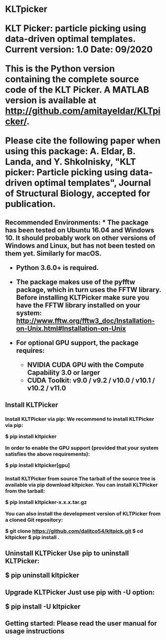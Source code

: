 <h1>KLTpicker

KLT Picker: particle picking using data-driven optimal templates.
Current version: 1.0 
Date: 09/2020

This is the Python version containing the complete source code of the KLT Picker. A MATLAB version is available at http://github.com/amitayeldar/KLTpicker/.

Please cite the following paper when using this package: A. Eldar, B. Landa, and Y. Shkolnisky, "KLT picker: Particle picking using data-driven optimal templates", Journal of Structural Biology, accepted for publication.

<h2>Recommended Environments:
* The package has been tested on Ubuntu 16.04 and Windows 10. It should probably work on other versions of Windows and Linux, but has not been tested on them yet. Similarly for macOS.

* Python 3.6.0+ is required.

* The package makes use of the pyfftw package, which in turn uses the FFTW library. Before installing KLTPicker make sure you have the FFTW library installed on your system: http://www.fftw.org/fftw3_doc/Installation-on-Unix.html#Installation-on-Unix

* For **optional** GPU support, the package requires:
  * NVIDIA CUDA GPU with the Compute Capability 3.0 or larger
  * CUDA Toolkit: v9.0 / v9.2 / v10.0 / v10.1 / v10.2 / v11.0

<h2>Install KLTPicker
<h3>Install KLTPicker via pip:
We recommend to install KLTPicker via pip:

$ pip install kltpicker

In order to enable the GPU support (provided that your system satisfies the above requirements):

$ pip install kltpicker[gpu]

<h3>Install KLTPicker from source
The tarball of the source tree is available via pip download kltpicker. You can install KLTPicker from the tarball:

$ pip install kltpicker-x.x.x.tar.gz

You can also install the development version of KLTPicker from a cloned Git repository:

$ git clone https://github.com/dalitco54/kltpick.git
$ cd kltpicker
$ pip install .

<h2>Uninstall KLTPicker
Use pip to uninstall KLTPicker:

$ pip uninstall kltpicker

<h2>Upgrade KLTPicker
Just use pip with -U option:

$ pip install -U kltpicker

<h2>Getting started:
Please read the user manual for usage instructions

